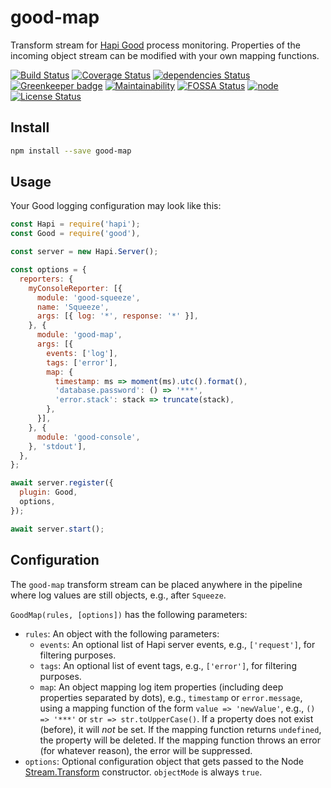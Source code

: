# good-map

Transform stream for [Hapi Good](https://github.com/hapijs/good) process monitoring.
Properties of the incoming object stream can be modified with your own mapping functions.

[![Build Status](https://travis-ci.org/frankthelen/good-map.svg?branch=master)](https://travis-ci.org/frankthelen/good-map)
[![Coverage Status](https://coveralls.io/repos/github/frankthelen/good-map/badge.svg?branch=master)](https://coveralls.io/github/frankthelen/good-map?branch=master)
[![dependencies Status](https://david-dm.org/frankthelen/good-map/status.svg)](https://david-dm.org/frankthelen/good-map)
[![Greenkeeper badge](https://badges.greenkeeper.io/frankthelen/good-map.svg)](https://greenkeeper.io/)
[![Maintainability](https://api.codeclimate.com/v1/badges/2b21f79b2657870c146f/maintainability)](https://codeclimate.com/github/frankthelen/good-map/maintainability)
[![FOSSA Status](https://app.fossa.io/api/projects/git%2Bgithub.com%2Ffrankthelen%2Fgood-map.svg?type=shield)](https://app.fossa.io/projects/git%2Bgithub.com%2Ffrankthelen%2Fgood-map?ref=badge_shield)
[![node](https://img.shields.io/node/v/good-map.svg)]()
[![License Status](http://img.shields.io/npm/l/good-map.svg)]()

## Install

```bash
npm install --save good-map
```

## Usage

Your Good logging configuration may look like this:
```javascript
const Hapi = require('hapi');
const Good = require('good'),

const server = new Hapi.Server();

const options = {
  reporters: {
    myConsoleReporter: [{
      module: 'good-squeeze',
      name: 'Squeeze',
      args: [{ log: '*', response: '*' }],
    }, {
      module: 'good-map',
      args: [{
        events: ['log'],
        tags: ['error'],
        map: {
          timestamp: ms => moment(ms).utc().format(),
          'database.password': () => '***',
          'error.stack': stack => truncate(stack),
        },
      }],
    }, {
      module: 'good-console',
    }, 'stdout'],
  },
};

await server.register({
  plugin: Good,
  options,
});

await server.start();
```

## Configuration

The `good-map` transform stream can be placed anywhere in the pipeline where log values are still objects, e.g., after `Squeeze`.

`GoodMap(rules, [options])` has the following parameters:

 * `rules`: An object with the following parameters:
   - `events`: An optional list of Hapi server events, e.g., `['request']`, for filtering purposes.
   - `tags`: An optional list of event tags, e.g., `['error']`, for filtering purposes.
   - `map`: An object mapping log item properties (including deep properties separated by dots), e.g., `timestamp` or `error.message`, using a mapping function of the form `value => 'newValue'`, e.g., `() => '***'` or `str => str.toUpperCase()`. If a property does not exist (before), it will *not* be set. If the mapping function returns `undefined`, the property will be deleted. If the mapping function throws an error (for whatever reason), the error will be suppressed.
 * `options`: Optional configuration object that gets passed to the Node [Stream.Transform](http://nodejs.org/api/stream.html#stream_class_stream_transform) constructor. `objectMode` is always `true`.
